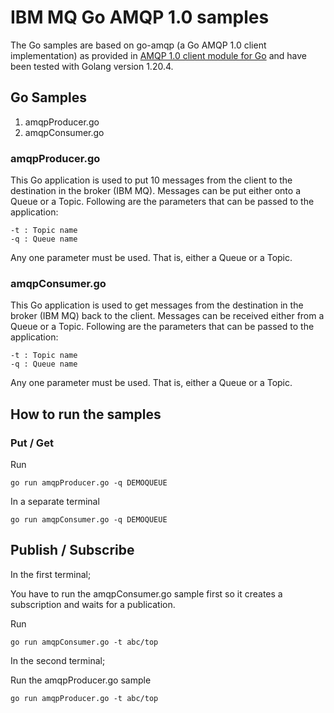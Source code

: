 # IBM MQ Go AMQP 1.0 samples
The Go samples are based on go-amqp (a Go AMQP 1.0 client implementation) as provided in [AMQP 1.0 client module for Go](https://github.com/Azure/go-amqp) and have been tested with Golang version 1.20.4.
## Go Samples

1. amqpProducer.go
2. amqpConsumer.go

### amqpProducer.go
This Go application is used to put 10 messages from the client to the destination in the broker (IBM MQ). Messages can be put either onto a Queue or a Topic. 
Following are the parameters that can be passed to the application:
```
-t : Topic name
-q : Queue name
```
Any one parameter must be used. That is, either a Queue or a Topic.

### amqpConsumer.go
This Go application is used to get messages from the destination in the broker (IBM MQ) back to the client. Messages can be received either from a Queue or a Topic. 
Following are the parameters that can be passed to the application:
```
-t : Topic name
-q : Queue name
```
Any one parameter must be used. That is, either a Queue or a Topic.

## How to run the samples
### Put / Get

Run
```
go run amqpProducer.go -q DEMOQUEUE
```

In a separate terminal
```
go run amqpConsumer.go -q DEMOQUEUE
```


## Publish / Subscribe

In the first terminal;

You have to run the amqpConsumer.go sample first so it creates a subscription and waits for a publication.

Run
```
go run amqpConsumer.go -t abc/top
```

In the second terminal;

Run the amqpProducer.go sample
```
go run amqpProducer.go -t abc/top
```
